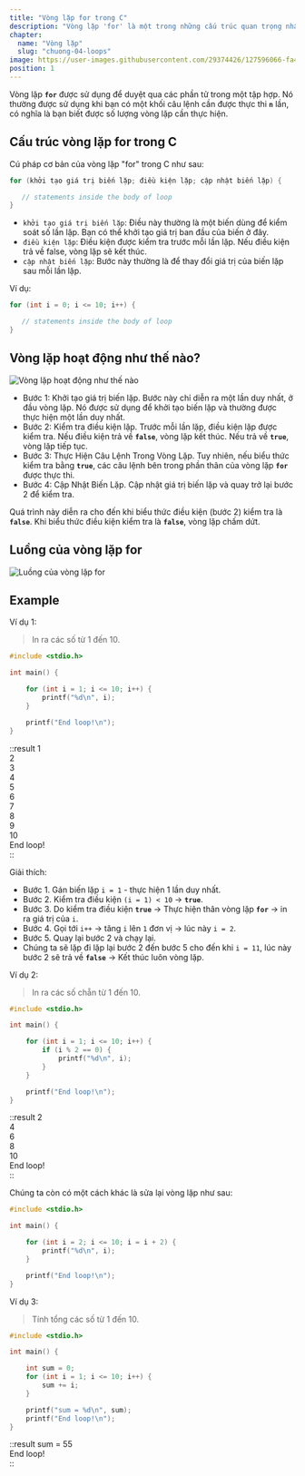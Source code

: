 ```yaml
---
title: "Vòng lặp for trong C"
description: "Vòng lặp 'for' là một trong những cấu trúc quan trọng nhất, giúp bạn thực hiện các tác vụ lặp lại một cách hiệu quả và linh hoạt. Với khả năng kiểm soát được số lần lặp và quản lý biến điều kiện, bạn có thể xây dựng các chương trình mạnh mẽ và hiệu quả. Hãy khám phá chi tiết cách sử dụng vòng lặp for ngay nào"
chapter:
  name: "Vòng lặp"
  slug: "chuong-04-loops"
image: https://user-images.githubusercontent.com/29374426/127596066-fa46df01-982f-4a72-b6d1-f7d8f5c5a9b3.png
position: 1
---
```


Vòng lặp **`for`** được sử dụng để duyệt qua các phần tử trong một tập hợp. Nó thường được sử dụng khi bạn có một khối câu lệnh cần được thực thi **`n`** lần, có nghĩa là bạn biết được số lượng vòng lặp cần thực hiện.

## Cấu trúc vòng lặp for trong C

Cú pháp cơ bản của vòng lặp "for" trong C như sau:

```cpp
for (khởi tạo giá trị biến lặp; điều kiện lặp; cập nhật biến lặp) {

   // statements inside the body of loop
}
```

- `khởi tạo giá trị biến lặp`: Điều này thường là một biến dùng để kiểm soát số lần lặp. Bạn có thể khởi tạo giá trị ban đầu của biến ở đây.
- `điều kiện lặp`: Điều kiện được kiểm tra trước mỗi lần lặp. Nếu điều kiện trả về false, vòng lặp sẽ kết thúc.
- `cập nhật biến lặp`: Bước này thường là để thay đổi giá trị của biến lặp sau mỗi lần lặp.


Ví dụ:

```cpp
for (int i = 0; i <= 10; i++) {

   // statements inside the body of loop
}
```

## Vòng lặp hoạt động như thế nào?

![Vòng lặp hoạt động như thế nào](https://user-images.githubusercontent.com/29374426/183098010-5ac9e1d3-66cb-4a83-8a3e-103365f3d933.png)

- Bước 1: Khởi tạo giá trị biến lặp.
    Bước này chỉ diễn ra một lần duy nhất, ở đầu vòng lặp. Nó được sử dụng để khởi tạo biến lặp và thường được thực hiện một lần duy nhất.
- Bước 2: Kiểm tra điều kiện lặp.
    Trước mỗi lần lặp, điều kiện lặp được kiểm tra. Nếu điều kiện trả về **`false`**, vòng lặp kết thúc. Nếu trả về **`true`**, vòng lặp tiếp tục.
- Bước 3: Thực Hiện Câu Lệnh Trong Vòng Lặp.
    Tuy nhiên, nếu biểu thức kiểm tra bằng **`true`**, các câu lệnh bên trong phần thân của vòng lặp **`for`** được thực thi.
- Bước 4: Cập Nhật Biến Lặp.
    Cập nhật giá trị biến lặp và quay trở lại bước 2 để kiểm tra.

Quá trình này diễn ra cho đến khi biểu thức điều kiện (bước 2) kiểm tra là **`false`**. Khi biểu thức điều kiện kiểm tra là **`false`**, vòng lặp chấm dứt.

## Luồng của vòng lặp for

![Luồng của vòng lặp for](https://user-images.githubusercontent.com/29374426/183098078-3a8046f5-14f4-4194-aae2-db4154e17ee8.png)

## Example

Ví dụ 1:

> In ra các số từ 1 đến 10.

```cpp
#include <stdio.h>

int main() {

    for (int i = 1; i <= 10; i++) {
        printf("%d\n", i);
    }

    printf("End loop!\n");
}
```

::result
1</br>
2</br>
3</br>
4</br>
5</br>
6</br>
7</br>
8</br>
9</br>
10</br>
End loop!</br>
::

Giải thích:

- Bước 1. Gán biến lặp `i = 1` - thực hiện 1 lần duy nhất.
- Bước 2. Kiểm tra điều kiện `(i = 1) < 10` → **`true`**.
- Bước 3. Do kiểm tra điều kiện **`true`** → Thực hiện thân vòng lặp **`for`** → in ra giá trị của `i`.
- Bước 4. Gọi tới `i++` → tăng `i` lên `1` đơn vị → lúc này `i = 2`.
- Bước 5. Quay lại bước 2 và chạy lại.
- Chúng ta sẽ lặp đi lặp lại bước 2 đến bước 5 cho đến khi `i = 11`, lúc này bước 2 sẽ trả về **`false`** → Kết thúc luôn vòng lặp.

Ví dụ 2:

> In ra các số chẵn từ 1 đến 10.

```cpp
#include <stdio.h>

int main() {

    for (int i = 1; i <= 10; i++) {
        if (i % 2 == 0) {
            printf("%d\n", i);
        }
    }

    printf("End loop!\n");
}
```

::result
2</br>
4</br>
6</br>
8</br>
10</br>
End loop!</br>
::

Chúng ta còn có một cách khác là sửa lại vòng lặp như sau:

```cpp
#include <stdio.h>

int main() {

    for (int i = 2; i <= 10; i = i + 2) {
        printf("%d\n", i);
    }

    printf("End loop!\n");
}
```

Ví dụ 3:

> Tính tổng các số từ 1 đến 10.

```cpp
#include <stdio.h>

int main() {

    int sum = 0;
    for (int i = 1; i <= 10; i++) {
        sum += i;
    }

    printf("sum = %d\n", sum);
    printf("End loop!\n");
}
```

::result
sum = 55</br>
End loop!</br>
::
